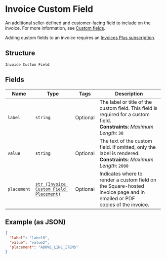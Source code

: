
# Invoice Custom Field

An additional seller-defined and customer-facing field to include on the invoice. For more information,
see [Custom fields](https://developer.squareup.com/docs/invoices-api/overview#custom-fields).

Adding custom fields to an invoice requires an
[Invoices Plus subscription](https://developer.squareup.com/docs/invoices-api/overview#invoices-plus-subscription).

## Structure

`Invoice Custom Field`

## Fields

| Name | Type | Tags | Description |
|  --- | --- | --- | --- |
| `label` | `string` | Optional | The label or title of the custom field. This field is required for a custom field.<br>**Constraints**: *Maximum Length*: `30` |
| `value` | `string` | Optional | The text of the custom field. If omitted, only the label is rendered.<br>**Constraints**: *Maximum Length*: `2000` |
| `placement` | [`str (Invoice Custom Field Placement)`](/doc/models/invoice-custom-field-placement.md) | Optional | Indicates where to render a custom field on the Square-hosted invoice page and in emailed or PDF<br>copies of the invoice. |

## Example (as JSON)

```json
{
  "label": "label0",
  "value": "value2",
  "placement": "ABOVE_LINE_ITEMS"
}
```

